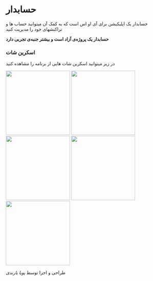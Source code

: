 # حسابدار

حسابدار یک اپلیکیشن برای آی او اس است که به کمک آن میتوانید حساب ها و تراکنشهای خود را مدیریت کنید

__حسابدار یک پروژه‌ی آزاد است و بیشتر جنبه‌ی تجربی دارد__

### اسکرین شات
در زیر میتوانید اسکرین شات هایی از برنامه را مشاهده کنید

<img src="http://uupload.ir/files/nepi_1.png" width="200">

<img src="http://uupload.ir/files/gf8n_2.png" width="200">

<img src="http://uupload.ir/files/pn47_3.png" width="200">

<img src="http://uupload.ir/files/r0ft_4.png" width="200">

<img src="http://uupload.ir/files/pn9k_5.png" width="200">

طراحی و اجرا توسط *پویا یارندی*
